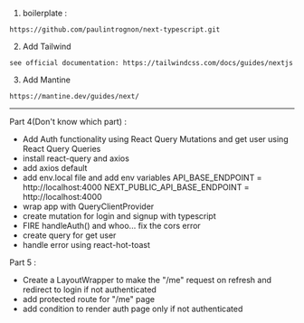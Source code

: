 1. boilerplate :

```
https://github.com/paulintrognon/next-typescript.git
```

2. Add Tailwind

```
see official documentation: https://tailwindcss.com/docs/guides/nextjs

```

3. Add Mantine

```
https://mantine.dev/guides/next/
```

---

Part 4(Don't know which part) :

- Add Auth functionality using React Query Mutations and get user using React Query Queries
- install react-query and axios
- add axios default
- add env.local file and add env variables
  API_BASE_ENDPOINT = http://localhost:4000
  NEXT_PUBLIC_API_BASE_ENDPOINT = http://localhost:4000
- wrap app with QueryClientProvider
- create mutation for login and signup with typescript
- FIRE handleAuth() and whoo... fix the cors error
- create query for get user
- handle error using react-hot-toast

Part 5 :

- Create a LayoutWrapper to make the "/me" request on refresh and redirect to login if not authenticated
- add protected route for "/me" page
- add condition to render auth page only if not authenticated
